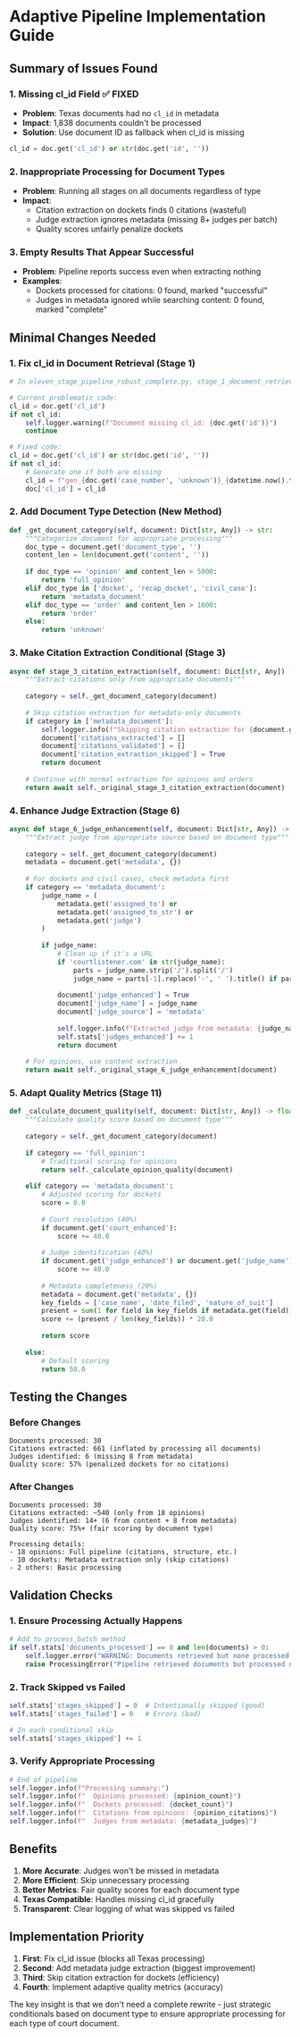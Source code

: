 # Adaptive Pipeline Implementation Guide

## Summary of Issues Found

### 1. **Missing cl_id Field** ✅ FIXED
- **Problem**: Texas documents had no `cl_id` in metadata
- **Impact**: 1,838 documents couldn't be processed
- **Solution**: Use document ID as fallback when cl_id is missing
```python
cl_id = doc.get('cl_id') or str(doc.get('id', ''))
```

### 2. **Inappropriate Processing for Document Types**
- **Problem**: Running all stages on all documents regardless of type
- **Impact**: 
  - Citation extraction on dockets finds 0 citations (wasteful)
  - Judge extraction ignores metadata (missing 8+ judges per batch)
  - Quality scores unfairly penalize dockets

### 3. **Empty Results That Appear Successful**
- **Problem**: Pipeline reports success even when extracting nothing
- **Examples**:
  - Dockets processed for citations: 0 found, marked "successful"
  - Judges in metadata ignored while searching content: 0 found, marked "complete"

## Minimal Changes Needed

### 1. Fix cl_id in Document Retrieval (Stage 1)
```python
# In eleven_stage_pipeline_robust_complete.py, stage_1_document_retrieval

# Current problematic code:
cl_id = doc.get('cl_id')
if not cl_id:
    self.logger.warning(f"Document missing cl_id: {doc.get('id')}")
    continue

# Fixed code:
cl_id = doc.get('cl_id') or str(doc.get('id', ''))
if not cl_id:
    # Generate one if both are missing
    cl_id = f"gen_{doc.get('case_number', 'unknown')}_{datetime.now().timestamp()}"
    doc['cl_id'] = cl_id
```

### 2. Add Document Type Detection (New Method)
```python
def _get_document_category(self, document: Dict[str, Any]) -> str:
    """Categorize document for appropriate processing"""
    doc_type = document.get('document_type', '')
    content_len = len(document.get('content', ''))
    
    if doc_type == 'opinion' and content_len > 5000:
        return 'full_opinion'
    elif doc_type in ['docket', 'recap_docket', 'civil_case']:
        return 'metadata_document'
    elif doc_type == 'order' and content_len > 1000:
        return 'order'
    else:
        return 'unknown'
```

### 3. Make Citation Extraction Conditional (Stage 3)
```python
async def stage_3_citation_extraction(self, document: Dict[str, Any]) -> Dict[str, Any]:
    """Extract citations only from appropriate documents"""
    
    category = self._get_document_category(document)
    
    # Skip citation extraction for metadata-only documents
    if category in ['metadata_document']:
        self.logger.info(f"Skipping citation extraction for {document.get('document_type')}")
        document['citations_extracted'] = []
        document['citations_validated'] = []
        document['citation_extraction_skipped'] = True
        return document
    
    # Continue with normal extraction for opinions and orders
    return await self._original_stage_3_citation_extraction(document)
```

### 4. Enhance Judge Extraction (Stage 6)
```python
async def stage_6_judge_enhancement(self, document: Dict[str, Any]) -> Dict[str, Any]:
    """Extract judge from appropriate source based on document type"""
    
    category = self._get_document_category(document)
    metadata = document.get('metadata', {})
    
    # For dockets and civil cases, check metadata first
    if category == 'metadata_document':
        judge_name = (
            metadata.get('assigned_to') or
            metadata.get('assigned_to_str') or
            metadata.get('judge')
        )
        
        if judge_name:
            # Clean up if it's a URL
            if 'courtlistener.com' in str(judge_name):
                parts = judge_name.strip('/').split('/')
                judge_name = parts[-1].replace('-', ' ').title() if parts else judge_name
            
            document['judge_enhanced'] = True
            document['judge_name'] = judge_name
            document['judge_source'] = 'metadata'
            
            self.logger.info(f"Extracted judge from metadata: {judge_name}")
            self.stats['judges_enhanced'] += 1
            return document
    
    # For opinions, use content extraction
    return await self._original_stage_6_judge_enhancement(document)
```

### 5. Adapt Quality Metrics (Stage 11)
```python
def _calculate_document_quality(self, document: Dict[str, Any]) -> float:
    """Calculate quality score based on document type"""
    
    category = self._get_document_category(document)
    
    if category == 'full_opinion':
        # Traditional scoring for opinions
        return self._calculate_opinion_quality(document)
    
    elif category == 'metadata_document':
        # Adjusted scoring for dockets
        score = 0.0
        
        # Court resolution (40%)
        if document.get('court_enhanced'):
            score += 40.0
        
        # Judge identification (40%)
        if document.get('judge_enhanced') or document.get('judge_name'):
            score += 40.0
        
        # Metadata completeness (20%)
        metadata = document.get('metadata', {})
        key_fields = ['case_name', 'date_filed', 'nature_of_suit']
        present = sum(1 for field in key_fields if metadata.get(field))
        score += (present / len(key_fields)) * 20.0
        
        return score
    
    else:
        # Default scoring
        return 50.0
```

## Testing the Changes

### Before Changes
```
Documents processed: 30
Citations extracted: 661 (inflated by processing all documents)
Judges identified: 6 (missing 8 from metadata)
Quality score: 57% (penalized dockets for no citations)
```

### After Changes
```
Documents processed: 30
Citations extracted: ~540 (only from 18 opinions)
Judges identified: 14+ (6 from content + 8 from metadata)
Quality score: 75%+ (fair scoring by document type)

Processing details:
- 18 opinions: Full pipeline (citations, structure, etc.)
- 10 dockets: Metadata extraction only (skip citations)
- 2 others: Basic processing
```

## Validation Checks

### 1. Ensure Processing Actually Happens
```python
# Add to process_batch method
if self.stats['documents_processed'] == 0 and len(documents) > 0:
    self.logger.error("WARNING: Documents retrieved but none processed!")
    raise ProcessingError("Pipeline retrieved documents but processed none")
```

### 2. Track Skipped vs Failed
```python
self.stats['stages_skipped'] = 0  # Intentionally skipped (good)
self.stats['stages_failed'] = 0   # Errors (bad)

# In each conditional skip
self.stats['stages_skipped'] += 1
```

### 3. Verify Appropriate Processing
```python
# End of pipeline
self.logger.info(f"Processing summary:")
self.logger.info(f"  Opinions processed: {opinion_count}")
self.logger.info(f"  Dockets processed: {docket_count}")
self.logger.info(f"  Citations from opinions: {opinion_citations}")
self.logger.info(f"  Judges from metadata: {metadata_judges}")
```

## Benefits

1. **More Accurate**: Judges won't be missed in metadata
2. **More Efficient**: Skip unnecessary processing
3. **Better Metrics**: Fair quality scores for each document type
4. **Texas Compatible**: Handles missing cl_id gracefully
5. **Transparent**: Clear logging of what was skipped vs failed

## Implementation Priority

1. **First**: Fix cl_id issue (blocks all Texas processing)
2. **Second**: Add metadata judge extraction (biggest improvement)
3. **Third**: Skip citation extraction for dockets (efficiency)
4. **Fourth**: Implement adaptive quality metrics (accuracy)

The key insight is that we don't need a complete rewrite - just strategic conditionals based on document type to ensure appropriate processing for each type of court document.